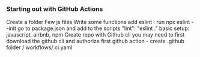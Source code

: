 ### Starting out with GitHub Actions

Create a folder
Few js files
Write some functions
add eslint : run npx eslint --init
go to package.json and add to the scripts "lint": "eslint ."
basic setup: javascript, airbnb, npm
Create repo with Github cli
you may need to first download the github cli and authorize
first github action - create .github folder / workflows/ ci.yaml
